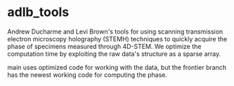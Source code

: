 # adlb_tools

Andrew Ducharme and Levi Brown's tools for using scanning transmission electron microscopy holography (STEMH) techniques to quickly acquire the phase of specimens measured through 4D-STEM. We optimize the computation time by exploiting the raw data's structure as a sparse array.

main uses optimized code for working with the data, but the frontier branch has the newest working code for computing the phase.
